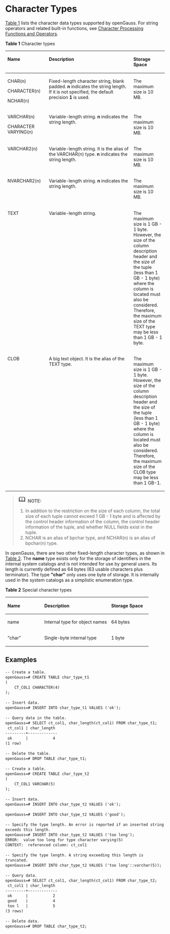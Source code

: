 # Character Types<a name="EN-US_TOPIC_0289900587"></a>

[Table 1](#en-us_topic_0283136755_en-us_topic_0237121950_en-us_topic_0059777889_en-us_topic_0058966269_table29186418)  lists the character data types supported by openGauss. For string operators and related built-in functions, see  [Character Processing Functions and Operators](character-processing-functions-and-operators.md).

**Table  1**  Character types

<a name="en-us_topic_0283136755_en-us_topic_0237121950_en-us_topic_0059777889_en-us_topic_0058966269_table29186418"></a>
<table><thead align="left"><tr id="en-us_topic_0283136755_en-us_topic_0237121950_en-us_topic_0059777889_en-us_topic_0058966269_row3929052"><th class="cellrowborder" valign="top" width="26%" id="mcps1.2.4.1.1"><p id="en-us_topic_0283136755_en-us_topic_0237121950_en-us_topic_0059777889_en-us_topic_0058966269_p49817820"><a name="en-us_topic_0283136755_en-us_topic_0237121950_en-us_topic_0059777889_en-us_topic_0058966269_p49817820"></a><a name="en-us_topic_0283136755_en-us_topic_0237121950_en-us_topic_0059777889_en-us_topic_0058966269_p49817820"></a>Name</p>
</th>
<th class="cellrowborder" valign="top" width="53%" id="mcps1.2.4.1.2"><p id="en-us_topic_0283136755_en-us_topic_0237121950_en-us_topic_0059777889_en-us_topic_0058966269_p8711637"><a name="en-us_topic_0283136755_en-us_topic_0237121950_en-us_topic_0059777889_en-us_topic_0058966269_p8711637"></a><a name="en-us_topic_0283136755_en-us_topic_0237121950_en-us_topic_0059777889_en-us_topic_0058966269_p8711637"></a>Description</p>
</th>
<th class="cellrowborder" valign="top" width="21%" id="mcps1.2.4.1.3"><p id="en-us_topic_0283136755_en-us_topic_0237121950_en-us_topic_0059777889_en-us_topic_0058966269_p34553966"><a name="en-us_topic_0283136755_en-us_topic_0237121950_en-us_topic_0059777889_en-us_topic_0058966269_p34553966"></a><a name="en-us_topic_0283136755_en-us_topic_0237121950_en-us_topic_0059777889_en-us_topic_0058966269_p34553966"></a>Storage Space</p>
</th>
</tr>
</thead>
<tbody><tr id="en-us_topic_0283136755_en-us_topic_0237121950_en-us_topic_0059777889_en-us_topic_0058966269_row47407823"><td class="cellrowborder" valign="top" width="26%" headers="mcps1.2.4.1.1 "><p id="en-us_topic_0283136755_en-us_topic_0237121950_en-us_topic_0059777889_en-us_topic_0058966269_p14828449"><a name="en-us_topic_0283136755_en-us_topic_0237121950_en-us_topic_0059777889_en-us_topic_0058966269_p14828449"></a><a name="en-us_topic_0283136755_en-us_topic_0237121950_en-us_topic_0059777889_en-us_topic_0058966269_p14828449"></a>CHAR(n)</p>
<p id="en-us_topic_0283136755_en-us_topic_0237121950_en-us_topic_0059777889_a43573b076a65437daa17aab83acb9fa3"><a name="en-us_topic_0283136755_en-us_topic_0237121950_en-us_topic_0059777889_a43573b076a65437daa17aab83acb9fa3"></a><a name="en-us_topic_0283136755_en-us_topic_0237121950_en-us_topic_0059777889_a43573b076a65437daa17aab83acb9fa3"></a>CHARACTER(n)</p>
<p id="en-us_topic_0283136755_en-us_topic_0237121950_en-us_topic_0059777889_ae30552cd3e8f4ffabd99de4be254a248"><a name="en-us_topic_0283136755_en-us_topic_0237121950_en-us_topic_0059777889_ae30552cd3e8f4ffabd99de4be254a248"></a><a name="en-us_topic_0283136755_en-us_topic_0237121950_en-us_topic_0059777889_ae30552cd3e8f4ffabd99de4be254a248"></a>NCHAR(n)</p>
</td>
<td class="cellrowborder" valign="top" width="53%" headers="mcps1.2.4.1.2 "><p id="en-us_topic_0283136755_en-us_topic_0237121950_en-us_topic_0059777889_en-us_topic_0058966269_p60253707"><a name="en-us_topic_0283136755_en-us_topic_0237121950_en-us_topic_0059777889_en-us_topic_0058966269_p60253707"></a><a name="en-us_topic_0283136755_en-us_topic_0237121950_en-us_topic_0059777889_en-us_topic_0058966269_p60253707"></a>Fixed-length character string, blank padded. <strong id="b15155104015118"><a name="b15155104015118"></a><a name="b15155104015118"></a>n</strong> indicates the string length. If it is not specified, the default precision <strong id="b91604401712"><a name="b91604401712"></a><a name="b91604401712"></a>1</strong> is used.</p>
</td>
<td class="cellrowborder" valign="top" width="21%" headers="mcps1.2.4.1.3 "><p id="en-us_topic_0283136755_en-us_topic_0237121950_en-us_topic_0059777889_en-us_topic_0058966269_p48712118"><a name="en-us_topic_0283136755_en-us_topic_0237121950_en-us_topic_0059777889_en-us_topic_0058966269_p48712118"></a><a name="en-us_topic_0283136755_en-us_topic_0237121950_en-us_topic_0059777889_en-us_topic_0058966269_p48712118"></a>The maximum size is 10 MB.</p>
</td>
</tr>
<tr id="en-us_topic_0283136755_en-us_topic_0237121950_en-us_topic_0059777889_en-us_topic_0058966269_row35755883"><td class="cellrowborder" valign="top" width="26%" headers="mcps1.2.4.1.1 "><p id="en-us_topic_0283136755_en-us_topic_0237121950_en-us_topic_0059777889_en-us_topic_0058966269_p10545434"><a name="en-us_topic_0283136755_en-us_topic_0237121950_en-us_topic_0059777889_en-us_topic_0058966269_p10545434"></a><a name="en-us_topic_0283136755_en-us_topic_0237121950_en-us_topic_0059777889_en-us_topic_0058966269_p10545434"></a>VARCHAR(n)</p>
<p id="en-us_topic_0283136755_en-us_topic_0237121950_en-us_topic_0059777889_a1df97d3ea8c543498935d676762f6f0b"><a name="en-us_topic_0283136755_en-us_topic_0237121950_en-us_topic_0059777889_a1df97d3ea8c543498935d676762f6f0b"></a><a name="en-us_topic_0283136755_en-us_topic_0237121950_en-us_topic_0059777889_a1df97d3ea8c543498935d676762f6f0b"></a>CHARACTER VARYING(n)</p>
</td>
<td class="cellrowborder" valign="top" width="53%" headers="mcps1.2.4.1.2 "><p id="en-us_topic_0283136755_en-us_topic_0237121950_en-us_topic_0059777889_en-us_topic_0058966269_p48873821"><a name="en-us_topic_0283136755_en-us_topic_0237121950_en-us_topic_0059777889_en-us_topic_0058966269_p48873821"></a><a name="en-us_topic_0283136755_en-us_topic_0237121950_en-us_topic_0059777889_en-us_topic_0058966269_p48873821"></a>Variable-length string. <strong id="b1525617443115"><a name="b1525617443115"></a><a name="b1525617443115"></a>n</strong> indicates the string length.</p>
</td>
<td class="cellrowborder" valign="top" width="21%" headers="mcps1.2.4.1.3 "><p id="en-us_topic_0283136755_en-us_topic_0237121950_en-us_topic_0059777889_en-us_topic_0058966269_p66465437"><a name="en-us_topic_0283136755_en-us_topic_0237121950_en-us_topic_0059777889_en-us_topic_0058966269_p66465437"></a><a name="en-us_topic_0283136755_en-us_topic_0237121950_en-us_topic_0059777889_en-us_topic_0058966269_p66465437"></a>The maximum size is 10 MB.</p>
</td>
</tr>
<tr id="en-us_topic_0283136755_en-us_topic_0237121950_en-us_topic_0059777889_en-us_topic_0058966269_row61318023"><td class="cellrowborder" valign="top" width="26%" headers="mcps1.2.4.1.1 "><p id="en-us_topic_0283136755_en-us_topic_0237121950_en-us_topic_0059777889_en-us_topic_0058966269_p703948"><a name="en-us_topic_0283136755_en-us_topic_0237121950_en-us_topic_0059777889_en-us_topic_0058966269_p703948"></a><a name="en-us_topic_0283136755_en-us_topic_0237121950_en-us_topic_0059777889_en-us_topic_0058966269_p703948"></a>VARCHAR2(n)</p>
</td>
<td class="cellrowborder" valign="top" width="53%" headers="mcps1.2.4.1.2 "><p id="en-us_topic_0283136755_en-us_topic_0237121950_en-us_topic_0059777889_en-us_topic_0058966269_p57019842"><a name="en-us_topic_0283136755_en-us_topic_0237121950_en-us_topic_0059777889_en-us_topic_0058966269_p57019842"></a><a name="en-us_topic_0283136755_en-us_topic_0237121950_en-us_topic_0059777889_en-us_topic_0058966269_p57019842"></a>Variable-length string. It is the alias of the VARCHAR(n) type. <strong id="b33316212213"><a name="b33316212213"></a><a name="b33316212213"></a>n</strong> indicates the string length.</p>
</td>
<td class="cellrowborder" valign="top" width="21%" headers="mcps1.2.4.1.3 "><p id="en-us_topic_0283136755_en-us_topic_0237121950_en-us_topic_0059777889_en-us_topic_0058966269_p55204496"><a name="en-us_topic_0283136755_en-us_topic_0237121950_en-us_topic_0059777889_en-us_topic_0058966269_p55204496"></a><a name="en-us_topic_0283136755_en-us_topic_0237121950_en-us_topic_0059777889_en-us_topic_0058966269_p55204496"></a>The maximum size is 10 MB.</p>
</td>
</tr>
<tr id="en-us_topic_0283136755_en-us_topic_0237121950_en-us_topic_0059777889_en-us_topic_0058966269_row26286999"><td class="cellrowborder" valign="top" width="26%" headers="mcps1.2.4.1.1 "><p id="en-us_topic_0283136755_en-us_topic_0237121950_en-us_topic_0059777889_en-us_topic_0058966269_p48872202"><a name="en-us_topic_0283136755_en-us_topic_0237121950_en-us_topic_0059777889_en-us_topic_0058966269_p48872202"></a><a name="en-us_topic_0283136755_en-us_topic_0237121950_en-us_topic_0059777889_en-us_topic_0058966269_p48872202"></a>NVARCHAR2(n)</p>
</td>
<td class="cellrowborder" valign="top" width="53%" headers="mcps1.2.4.1.2 "><p id="en-us_topic_0283136755_en-us_topic_0237121950_en-us_topic_0059777889_en-us_topic_0058966269_p66334269"><a name="en-us_topic_0283136755_en-us_topic_0237121950_en-us_topic_0059777889_en-us_topic_0058966269_p66334269"></a><a name="en-us_topic_0283136755_en-us_topic_0237121950_en-us_topic_0059777889_en-us_topic_0058966269_p66334269"></a>Variable-length string. <strong id="b928981418143755"><a name="b928981418143755"></a><a name="b928981418143755"></a>n</strong> indicates the string length.</p>
</td>
<td class="cellrowborder" valign="top" width="21%" headers="mcps1.2.4.1.3 "><p id="en-us_topic_0283136755_en-us_topic_0237121950_en-us_topic_0059777889_en-us_topic_0058966269_p4366680"><a name="en-us_topic_0283136755_en-us_topic_0237121950_en-us_topic_0059777889_en-us_topic_0058966269_p4366680"></a><a name="en-us_topic_0283136755_en-us_topic_0237121950_en-us_topic_0059777889_en-us_topic_0058966269_p4366680"></a>The maximum size is 10 MB.</p>
</td>
</tr>
<tr id="en-us_topic_0283136755_en-us_topic_0237121950_en-us_topic_0059777889_en-us_topic_0058966269_row61434756"><td class="cellrowborder" valign="top" width="26%" headers="mcps1.2.4.1.1 "><p id="en-us_topic_0283136755_en-us_topic_0237121950_en-us_topic_0059777889_en-us_topic_0058966269_p51104240"><a name="en-us_topic_0283136755_en-us_topic_0237121950_en-us_topic_0059777889_en-us_topic_0058966269_p51104240"></a><a name="en-us_topic_0283136755_en-us_topic_0237121950_en-us_topic_0059777889_en-us_topic_0058966269_p51104240"></a>TEXT</p>
</td>
<td class="cellrowborder" valign="top" width="53%" headers="mcps1.2.4.1.2 "><p id="en-us_topic_0283136755_en-us_topic_0237121950_en-us_topic_0059777889_en-us_topic_0058966269_p32527216"><a name="en-us_topic_0283136755_en-us_topic_0237121950_en-us_topic_0059777889_en-us_topic_0058966269_p32527216"></a><a name="en-us_topic_0283136755_en-us_topic_0237121950_en-us_topic_0059777889_en-us_topic_0058966269_p32527216"></a>Variable-length string.</p>
</td>
<td class="cellrowborder" valign="top" width="21%" headers="mcps1.2.4.1.3 "><p id="en-us_topic_0283136755_p179753542501"><a name="en-us_topic_0283136755_p179753542501"></a><a name="en-us_topic_0283136755_p179753542501"></a>The maximum size is 1 GB - 1 byte. However, the size of the column description header and the size of the tuple (less than 1 GB - 1 byte) where the column is located must also be considered. Therefore, the maximum size of the TEXT type may be less than 1 GB - 1 byte.</p>
</td>
</tr>
<tr id="en-us_topic_0283136755_row3614101912518"><td class="cellrowborder" valign="top" width="26%" headers="mcps1.2.4.1.1 "><p id="en-us_topic_0283136755_p82741626115115"><a name="en-us_topic_0283136755_p82741626115115"></a><a name="en-us_topic_0283136755_p82741626115115"></a>CLOB</p>
</td>
<td class="cellrowborder" valign="top" width="53%" headers="mcps1.2.4.1.2 "><p id="en-us_topic_0283136755_p5275132610513"><a name="en-us_topic_0283136755_p5275132610513"></a><a name="en-us_topic_0283136755_p5275132610513"></a>A big text object. It is the alias of the TEXT type.</p>
</td>
<td class="cellrowborder" valign="top" width="21%" headers="mcps1.2.4.1.3 "><p id="en-us_topic_0283136755_p15491232135111"><a name="en-us_topic_0283136755_p15491232135111"></a><a name="en-us_topic_0283136755_p15491232135111"></a>The maximum size is 1 GB - 1 byte. However, the size of the column description header and the size of the tuple (less than 1 GB - 1 byte) where the column is located must also be considered. Therefore, the maximum size of the CLOB type may be less than 1 GB-1.</p>
</td>
</tr>
</tbody>
</table>

>![](public_sys-resources/icon-note.gif) **NOTE:** 
>
>1. In addition to the restriction on the size of each column, the total size of each tuple cannot exceed 1 GB - 1 byte and is affected by the control header information of the column, the control header information of the tuple, and whether NULL fields exist in the tuple.
>2. NCHAR is an alias of bpchar type, and NCHAR(n) is an alias of bpchar(n) type.

In openGauss, there are two other fixed-length character types, as shown in  [Table 2](#en-us_topic_0283136755_en-us_topic_0237121950_en-us_topic_0059777889_tf74658686f5e4d979adf0ac04769ea16). The  **name**  type exists only for the storage of identifiers in the internal system catalogs and is not intended for use by general users. Its length is currently defined as 64 bytes \(63 usable characters plus terminator\). The type  **"char"**  only uses one byte of storage. It is internally used in the system catalogs as a simplistic enumeration type.

**Table  2**  Special character types

<a name="en-us_topic_0283136755_en-us_topic_0237121950_en-us_topic_0059777889_tf74658686f5e4d979adf0ac04769ea16"></a>
<table><thead align="left"><tr id="en-us_topic_0283136755_en-us_topic_0237121950_en-us_topic_0059777889_re0c38be161454bb99fb56d330ee9b8c3"><th class="cellrowborder" valign="top" width="25.69%" id="mcps1.2.4.1.1"><p id="en-us_topic_0283136755_en-us_topic_0237121950_en-us_topic_0059777889_a33f5ac05b51d4727ba724d2c48228870"><a name="en-us_topic_0283136755_en-us_topic_0237121950_en-us_topic_0059777889_a33f5ac05b51d4727ba724d2c48228870"></a><a name="en-us_topic_0283136755_en-us_topic_0237121950_en-us_topic_0059777889_a33f5ac05b51d4727ba724d2c48228870"></a>Name</p>
</th>
<th class="cellrowborder" valign="top" width="46.7%" id="mcps1.2.4.1.2"><p id="en-us_topic_0283136755_en-us_topic_0237121950_en-us_topic_0059777889_a77dbc02b640f409c8237edc674ec1d52"><a name="en-us_topic_0283136755_en-us_topic_0237121950_en-us_topic_0059777889_a77dbc02b640f409c8237edc674ec1d52"></a><a name="en-us_topic_0283136755_en-us_topic_0237121950_en-us_topic_0059777889_a77dbc02b640f409c8237edc674ec1d52"></a>Description</p>
</th>
<th class="cellrowborder" valign="top" width="27.61%" id="mcps1.2.4.1.3"><p id="en-us_topic_0283136755_en-us_topic_0237121950_en-us_topic_0059777889_ac84a054135394f6d9ed96359a847e99c"><a name="en-us_topic_0283136755_en-us_topic_0237121950_en-us_topic_0059777889_ac84a054135394f6d9ed96359a847e99c"></a><a name="en-us_topic_0283136755_en-us_topic_0237121950_en-us_topic_0059777889_ac84a054135394f6d9ed96359a847e99c"></a>Storage Space</p>
</th>
</tr>
</thead>
<tbody><tr id="en-us_topic_0283136755_en-us_topic_0237121950_en-us_topic_0059777889_r1afbf1d8c67a4c35837ae29bef5e4e82"><td class="cellrowborder" valign="top" width="25.69%" headers="mcps1.2.4.1.1 "><p id="en-us_topic_0283136755_en-us_topic_0237121950_en-us_topic_0059777889_af4bdf936e91b4ba4b115d008e4adc459"><a name="en-us_topic_0283136755_en-us_topic_0237121950_en-us_topic_0059777889_af4bdf936e91b4ba4b115d008e4adc459"></a><a name="en-us_topic_0283136755_en-us_topic_0237121950_en-us_topic_0059777889_af4bdf936e91b4ba4b115d008e4adc459"></a>name</p>
</td>
<td class="cellrowborder" valign="top" width="46.7%" headers="mcps1.2.4.1.2 "><p id="en-us_topic_0283136755_en-us_topic_0237121950_en-us_topic_0059777889_adb6b55f2cd0248ff8c4fa3052903abd5"><a name="en-us_topic_0283136755_en-us_topic_0237121950_en-us_topic_0059777889_adb6b55f2cd0248ff8c4fa3052903abd5"></a><a name="en-us_topic_0283136755_en-us_topic_0237121950_en-us_topic_0059777889_adb6b55f2cd0248ff8c4fa3052903abd5"></a>Internal type for object names</p>
</td>
<td class="cellrowborder" valign="top" width="27.61%" headers="mcps1.2.4.1.3 "><p id="en-us_topic_0283136755_en-us_topic_0237121950_en-us_topic_0059777889_ac4e5f7b1a5604d53b242a9f23b417afd"><a name="en-us_topic_0283136755_en-us_topic_0237121950_en-us_topic_0059777889_ac4e5f7b1a5604d53b242a9f23b417afd"></a><a name="en-us_topic_0283136755_en-us_topic_0237121950_en-us_topic_0059777889_ac4e5f7b1a5604d53b242a9f23b417afd"></a>64 bytes</p>
</td>
</tr>
<tr id="en-us_topic_0283136755_en-us_topic_0237121950_en-us_topic_0059777889_r7c2fd5b1ff06491db48002b2674a0ad3"><td class="cellrowborder" valign="top" width="25.69%" headers="mcps1.2.4.1.1 "><p id="en-us_topic_0283136755_en-us_topic_0237121950_en-us_topic_0059777889_a439ae6477466482bba7b196ca1141a69"><a name="en-us_topic_0283136755_en-us_topic_0237121950_en-us_topic_0059777889_a439ae6477466482bba7b196ca1141a69"></a><a name="en-us_topic_0283136755_en-us_topic_0237121950_en-us_topic_0059777889_a439ae6477466482bba7b196ca1141a69"></a>"char"</p>
</td>
<td class="cellrowborder" valign="top" width="46.7%" headers="mcps1.2.4.1.2 "><p id="en-us_topic_0283136755_en-us_topic_0237121950_en-us_topic_0059777889_adc569ac2c8e24b0aa2fe9aabceadbff8"><a name="en-us_topic_0283136755_en-us_topic_0237121950_en-us_topic_0059777889_adc569ac2c8e24b0aa2fe9aabceadbff8"></a><a name="en-us_topic_0283136755_en-us_topic_0237121950_en-us_topic_0059777889_adc569ac2c8e24b0aa2fe9aabceadbff8"></a>Single-byte internal type</p>
</td>
<td class="cellrowborder" valign="top" width="27.61%" headers="mcps1.2.4.1.3 "><p id="en-us_topic_0283136755_en-us_topic_0237121950_en-us_topic_0059777889_a23ddef21979e4f87b21a34a7cad6bc2b"><a name="en-us_topic_0283136755_en-us_topic_0237121950_en-us_topic_0059777889_a23ddef21979e4f87b21a34a7cad6bc2b"></a><a name="en-us_topic_0283136755_en-us_topic_0237121950_en-us_topic_0059777889_a23ddef21979e4f87b21a34a7cad6bc2b"></a>1 byte</p>
</td>
</tr>
</tbody>
</table>

## Examples<a name="en-us_topic_0283136755_en-us_topic_0237121950_en-us_topic_0059777889_s448ecb1ff2224d11ababab3c04331d89"></a>

```
-- Create a table.
openGauss=# CREATE TABLE char_type_t1 
(
    CT_COL1 CHARACTER(4)
);

-- Insert data.
openGauss=# INSERT INTO char_type_t1 VALUES ('ok');

-- Query data in the table.
openGauss=# SELECT ct_col1, char_length(ct_col1) FROM char_type_t1;
 ct_col1 | char_length 
---------+-------------
 ok      |           4
(1 row)

-- Delete the table.
openGauss=# DROP TABLE char_type_t1;

-- Create a table.
openGauss=# CREATE TABLE char_type_t2  
(
    CT_COL1 VARCHAR(5)
);

-- Insert data.
openGauss=# INSERT INTO char_type_t2 VALUES ('ok');

openGauss=# INSERT INTO char_type_t2 VALUES ('good');

-- Specify the type length. An error is reported if an inserted string exceeds this length.
openGauss=# INSERT INTO char_type_t2 VALUES ('too long');
ERROR:  value too long for type character varying(5)
CONTEXT:  referenced column: ct_col1

-- Specify the type length. A string exceeding this length is truncated.
openGauss=# INSERT INTO char_type_t2 VALUES ('too long'::varchar(5));

-- Query data.
openGauss=# SELECT ct_col1, char_length(ct_col1) FROM char_type_t2;
 ct_col1 | char_length 
---------+-------------
 ok      |           2
 good    |           4
 too l   |           5
(3 rows)

-- Delete data.
openGauss=# DROP TABLE char_type_t2;
```


